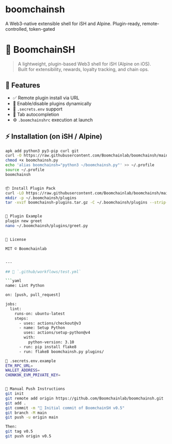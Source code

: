 # boomchainsh
A Web3-native extensible shell for iSH and Alpine. Plugin-ready, remote-controlled, token-gated
# 🔗 BoomchainSH

> A lightweight, plugin-based Web3 shell for iSH (Alpine on iOS).  
> Built for extensibility, rewards, loyalty tracking, and chain ops.

## 🚀 Features
- ✅ Remote plugin install via URL
- 🔌 Enable/disable plugins dynamically
- 🔐 `.secrets.env` support
- 🧠 Tab autocompletion
- ⚙️ `.boomchainshrc` execution at launch

## ⚡ Installation (on iSH / Alpine)
```sh
apk add python3 py3-pip curl git
curl -O https://raw.githubusercontent.com/Boomchainlab/boomchainsh/main/boomchainsh.py
chmod +x boomchainsh.py
echo 'alias boomchainsh="python3 ~/boomchainsh.py"' >> ~/.profile
source ~/.profile
boomchainsh


📦 Install Plugin Pack
curl -LO https://raw.githubusercontent.com/Boomchainlab/boomchainsh/main/archive/boomchainsh-plugins.tar.gz
mkdir -p ~/.boomchainsh/plugins
tar -xvzf boomchainsh-plugins.tar.gz -C ~/.boomchainsh/plugins --strip-components=1


🧩 Plugin Example
plugin new greet
nano ~/.boomchainsh/plugins/greet.py


📜 License

MIT © Boomchainlab


---

## 🧪 `.github/workflows/test.yml`

```yaml
name: Lint Python

on: [push, pull_request]

jobs:
  lint:
    runs-on: ubuntu-latest
    steps:
      - uses: actions/checkout@v3
      - name: Setup Python
        uses: actions/setup-python@v4
        with:
          python-version: 3.10
      - run: pip install flake8
      - run: flake8 boomchainsh.py plugins/

📜 .secrets.env.example
ETH_RPC_URL=
WALLET_ADDRESS=
CHONK9K_EVM_PRIVATE_KEY=


🚢 Manual Push Instructions
git init
git remote add origin https://github.com/Boomchainlab/boomchainsh.git
git add .
git commit -m "🚀 Initial commit of BoomchainSH v0.5"
git branch -M main
git push -u origin main

Then:
git tag v0.5
git push origin v0.5
